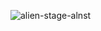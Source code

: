 ![alien-stage-alnst](https://github.com/user-attachments/assets/76cc5a1d-99f7-4907-9b9a-01c23ad6f192)
